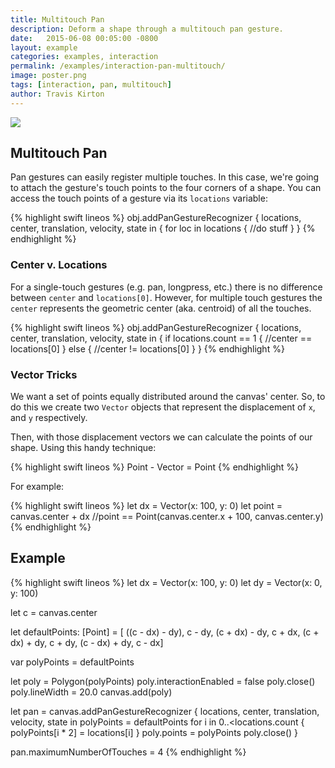 ```yaml
---
title: Multitouch Pan
description: Deform a shape through a multitouch pan gesture.
date:   2015-06-08 00:05:00 -0800
layout: example
categories: examples, interaction
permalink: /examples/interaction-pan-multitouch/
image: poster.png
tags: [interaction, pan, multitouch]
author: Travis Kirton
---
```

![](pan-multitouch.png)

## Multitouch Pan
Pan gestures can easily register multiple touches. In this case, we're going to attach the gesture's touch points to the four corners of a shape. You can access the touch points of a gesture via its `locations` variable:

{% highlight swift lineos %}
obj.addPanGestureRecognizer { locations, center, translation, velocity, state in {
    for loc in locations {
        //do stuff
    }
}
{% endhighlight %}

### Center v. Locations
For a single-touch gestures (e.g. pan, longpress, etc.) there is no difference between `center` and `locations[0]`. However, for multiple touch gestures the `center` represents the geometric center (aka. centroid) of all the touches.

{% highlight swift lineos %}
obj.addPanGestureRecognizer { locations, center, translation, velocity, state in {
    if locations.count == 1 {
        //center == locations[0]
    } else {
        //center != locations[0]
    }
}
{% endhighlight %}

### Vector Tricks
We want a set of points equally distributed around the canvas' center. So, to do this we create two `Vector` objects that represent the displacement of `x`, and `y` respectively.

Then, with those displacement vectors we can calculate the points of our shape. Using this handy technique:

{% highlight swift lineos %}
Point - Vector = Point
{% endhighlight %}

For example: 

{% highlight swift lineos %}
let dx = Vector(x: 100, y: 0)
let point = canvas.center + dx
//point == Point(canvas.center.x + 100, canvas.center.y)
{% endhighlight %}

## Example
{% highlight swift lineos %}
let dx = Vector(x: 100, y: 0)
let dy = Vector(x: 0, y: 100)

let c = canvas.center

let defaultPoints: [Point] = [
    ((c - dx) - dy),
    c - dy,
    (c + dx) - dy,
    c + dx,
    (c + dx) + dy,
    c + dy,
    (c - dx) + dy,
    c - dx]

var polyPoints = defaultPoints

let poly = Polygon(polyPoints)
poly.interactionEnabled = false
poly.close()
poly.lineWidth = 20.0
canvas.add(poly)

let pan = canvas.addPanGestureRecognizer { locations, center, translation, velocity, state in
    polyPoints = defaultPoints
    for i in 0..<locations.count {
        polyPoints[i * 2] = locations[i]
    }
    poly.points = polyPoints
    poly.close()
}

pan.maximumNumberOfTouches = 4
{% endhighlight %}
